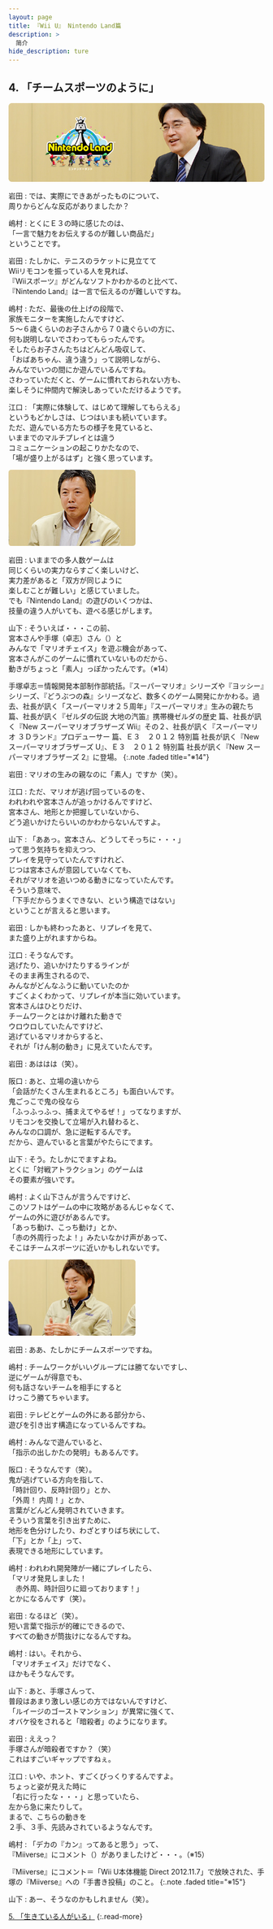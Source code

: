 ```yaml
---
layout: page
title: 『Wii U』 Nintendo Land篇
description: >
  简介
hide_description: ture
---
```


## 4. 「チームスポーツのように」

<img src="/interviews/jp/WiiU/hardware/vol10/img/mainvisual4.jpg" stype="border-radius: 12px;">


岩田
: では、実際にできあがったものについて、<br>周りからどんな反応がありましたか？

嶋村
: とくにＥ３の時に感じたのは、<br>「一言で魅力をお伝えするのが難しい商品だ」<br>ということです。

岩田
: たしかに、テニスのラケットに見立てて<br>Wiiリモコンを振っている人を見れば、<br>『Wiiスポーツ』がどんなソフトかわかるのと比べて、<br>『Nintendo Land』は一言で伝えるのが難しいですね。

嶋村
: ただ、最後の仕上げの段階で、<br>家族モニターを実施したんですけど、<br>５～６歳くらいのお子さんから７０歳ぐらいの方に、<br>何も説明しないでさわってもらったんです。<br>そしたらお子さんたちはどんどん吸収して、<br>「おばあちゃん、違う違う」って説明しながら、<br>みんなでいつの間にか遊んでいるんですね。<br>さわっていただくと、ゲームに慣れておられない方も、<br>楽しそうに仲間内で解決しあっていただけるようです。

江口
: 「実際に体験して、はじめて理解してもらえる」<br>というもどかしさは、じつはいまも続いています。<br>ただ、遊んでいる方たちの様子を見ていると、<br>いままでのマルチプレイとは違う<br>コミュニケーションの起こりかたなので、<br>「場が盛り上がるはず」と強く思っています。

<img src="/interviews/jp/WiiU/hardware/vol10/img/photo11.jpg" stype="border-radius: 12px;">

岩田
: いままでの多人数ゲームは<br>同じくらいの実力ならすごく楽しいけど、<br>実力差があると「双方が同じように<br>楽しむことが難しい」と感じていました。<br>でも『Nintendo Land』の遊びのいくつかは、<br>技量の違う人がいても、遊べる感じがします。

山下
: そういえば・・・この前、<br>宮本さんや手塚（卓志）さん（）と<br>みんなで「マリオチェイス」を遊ぶ機会があって、<br>宮本さんがこのゲームに慣れていないものだから、<br>動きがちょっと「素人」っぽかったんです。（※14）

手塚卓志＝情報開発本部制作部統括。『スーパーマリオ』シリーズや『ヨッシー』シリーズ、『どうぶつの森』シリーズなど、数多くのゲーム開発にかかわる。過去、社長が訊く「スーパーマリオ２５周年」『スーパーマリオ』生みの親たち 篇、社長が訊く『ゼルダの伝説 大地の汽笛』携帯機ゼルダの歴史 篇、社長が訊く『New スーパーマリオブラザーズ Wii』その２、社長が訊く『スーパーマリオ ３Ｄランド』プロデューサー 篇、Ｅ３　２０１２ 特別篇 社長が訊く『New スーパーマリオブラザーズ U』、Ｅ３　２０１２ 特別篇 社長が訊く『New スーパーマリオブラザーズ 2』に登場。
{:.note .faded title="※14"}

岩田
: マリオの生みの親なのに「素人」ですか（笑）。

江口
: ただ、マリオが逃げ回っているのを、<br>われわれや宮本さんが追っかけるんですけど、<br>宮本さん、地形とか把握していないから、<br>どう追いかけたらいいのかわからないんですよ。

山下
: 「ああっ。宮本さん、どうしてそっちに・・・」<br>って思う気持ちを抑えつつ、<br>プレイを見守っていたんですけれど、<br>じつは宮本さんが意図していなくても、<br>それがマリオを追いつめる動きになっていたんです。<br>そういう意味で、<br>「下手だからうまくできない、という構造ではない」<br>ということが言えると思います。

岩田
: しかも終わったあと、リプレイを見て、<br>また盛り上がれますからね。

江口
: そうなんです。<br>逃げたり、追いかけたりするラインが<br>そのまま再生されるので、<br>みんながどんなふうに動いていたのか<br>すごくよくわかって、リプレイが本当に効いています。<br>宮本さんはひとりだけ、<br>チームワークとはかけ離れた動きで<br>ウロウロしていたんですけど、<br>逃げているマリオからすると、<br>それが「けん制の動き」に見えていたんです。

岩田
: あははは（笑）。

阪口
: あと、立場の違いから<br>「会話がたくさん生まれるところ」も面白いんです。<br>鬼ごっこで鬼の役なら<br>「ふっふっふっ、捕まえてやるぜ！」ってなりますが、<br>リモコンを交換して立場が入れ替わると、<br>みんなの口調が、急に逆転するんです。<br>だから、遊んでいると言葉がやたらにでます。

山下
: そう。たしかにでますよね。<br>とくに「対戦アトラクション」のゲームは<br>その要素が強いです。

嶋村
: よく山下さんが言うんですけど、<br>このソフトはゲームの中に攻略があるんじゃなくて、<br>ゲームの外に遊びがあるんです。<br>「あっち動け、こっち動け」とか、<br>「赤の外周行ったよ！」みたいなかけ声があって、<br>そこはチームスポーツに近いかもしれないです。

<img src="/interviews/jp/WiiU/hardware/vol10/img/photo12.jpg" stype="border-radius: 12px;">

岩田
: ああ、たしかにチームスポーツですね。

嶋村
: チームワークがいいグループには勝てないですし、<br>逆にゲームが得意でも、<br>何も話さないチームを相手にすると<br>けっこう勝てちゃいます。

岩田
: テレビとゲームの外にある部分から、<br>遊びを引き出す構造になっているんですね。

嶋村
: みんなで遊んでいると、<br>「指示の出しかたの発明」もあるんです。

阪口
: そうなんです（笑）。<br>鬼が逃げている方向を指して、<br>「時計回り、反時計回り」とか、<br>「外周！ 内周！」とか、<br>言葉がどんどん発明されていきます。<br>そういう言葉を引き出すために、<br>地形を色分けしたり、わざとすりばち状にして、<br>「下」とか「上」って、<br>表現できる地形にしています。

嶋村
: われわれ開発陣が一緒にプレイしたら、<br>「マリオ発見しました！<br>　赤外周、時計回りに廻っております！」<br>とかになるんです（笑）。

岩田
: なるほど（笑）。<br>短い言葉で指示が的確にできるので、<br>すべての動きが筒抜けになるんですね。

嶋村
: はい。それから、<br>「マリオチェイス」だけでなく、<br>ほかもそうなんです。

山下
: あと、手塚さんって、<br>普段はあまり激しい感じの方ではないんですけど、<br>「ルイージのゴーストマンション」が異常に強くて、<br>オバケ役をされると「暗殺者」のようになります。

岩田
: ええっ？<br>手塚さんが暗殺者ですか？（笑）<br>これはすごいギャップですねぇ。

江口
: いや、ホント、すごくびっくりするんですよ。<br>ちょっと姿が見えた時に<br>「右に行ったな・・・」と思っていたら、<br>左から急に来たりして。<br>まるで、こちらの動きを<br>２手、３手、先読みされているようなんです。

嶋村
: 「デカの『カン』ってあると思う」って、<br>『Miiverse』にコメント（）がありましたけど・・・。（※15）

『Miiverse』にコメント＝「Wii U本体機能 Direct 2012.11.7」で放映された、手塚の『Miiverse』への「手書き投稿」のこと。
{:.note .faded title="※15"}

山下
: あー、そうなのかもしれません（笑）。


[5. 「生きている人がいる」](5.md)
{:.read-more}